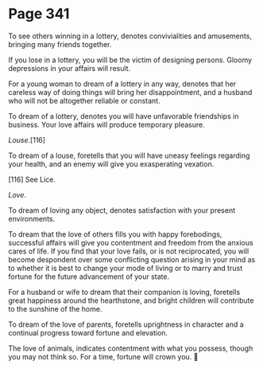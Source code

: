 # Page 341
To see others winning in a lottery, denotes convivialities and amusements,
bringing many friends together.


If you lose in a lottery, you will be the victim of designing persons.
Gloomy depressions in your affairs will result.


For a young woman to dream of a lottery in any way, denotes that
her careless way of doing things will bring her disappointment,
and a husband who will not be altogether reliable or constant.


To dream of a lottery, denotes you will have unfavorable friendships
in business. Your love affairs will produce temporary pleasure.


_Louse_.[116]


To dream of a louse, foretells that you will have uneasy feelings regarding
your health, and an enemy will give you exasperating vexation.



[116] See Lice.


_Love_.


To dream of loving any object, denotes satisfaction with
your present environments.


To dream that the love of others fills you with happy forebodings,
successful affairs will give you contentment and freedom from the anxious
cares of life. If you find that your love fails, or is not reciprocated,
you will become despondent over some conflicting question arising in your
mind as to whether it is best to change your mode of living or to marry
and trust fortune for the future advancement of your state.


For a husband or wife to dream that their companion is loving,
foretells great happiness around the hearthstone, and bright
children will contribute to the sunshine of the home.


To dream of the love of parents, foretells uprightness in character
and a continual progress toward fortune and elevation.


The love of animals, indicates contentment with what you possess,
though you may not think so. For a time, fortune will crown you.
